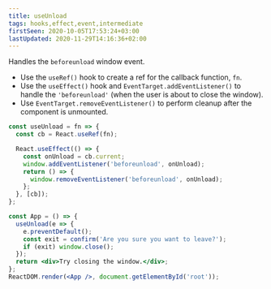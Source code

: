 ```yaml
---
title: useUnload
tags: hooks,effect,event,intermediate
firstSeen: 2020-10-05T17:53:24+03:00
lastUpdated: 2020-11-29T14:16:36+02:00
---
```


Handles the `beforeunload` window event.

- Use the `useRef()` hook to create a ref for the callback function, `fn`.
- Use the `useEffect()` hook and `EventTarget.addEventListener()` to handle the `'beforeunload'` (when the user is about to close the window).
- Use `EventTarget.removeEventListener()` to perform cleanup after the component is unmounted.

```jsx
const useUnload = fn => {
  const cb = React.useRef(fn);

  React.useEffect(() => {
    const onUnload = cb.current;
    window.addEventListener('beforeunload', onUnload);
    return () => {
      window.removeEventListener('beforeunload', onUnload);
    };
  }, [cb]);
};
```

```jsx
const App = () => {
  useUnload(e => {
    e.preventDefault();
    const exit = confirm('Are you sure you want to leave?');
    if (exit) window.close();
  });
  return <div>Try closing the window.</div>;
};
ReactDOM.render(<App />, document.getElementById('root'));
```
